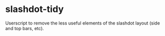 # slashdot-tidy

Userscript to remove the less useful elements of the slashdot layout (side and top bars, etc).

